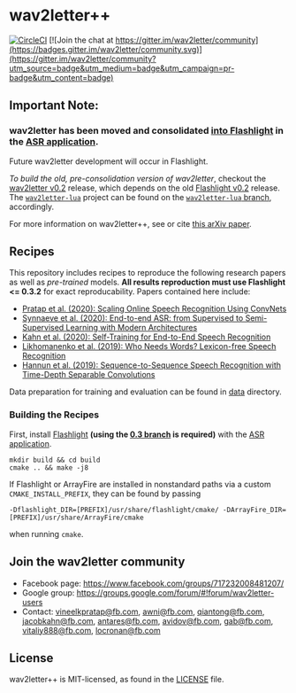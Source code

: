 # wav2letter++

[![CircleCI](https://circleci.com/gh/flashlight/wav2letter.svg?style=svg)](https://app.circleci.com/pipelines/github/flashlight/wav2letter)
[![Join the chat at https://gitter.im/wav2letter/community](https://badges.gitter.im/wav2letter/community.svg)](https://gitter.im/wav2letter/community?utm_source=badge&utm_medium=badge&utm_campaign=pr-badge&utm_content=badge)

## Important Note:
### wav2letter has been moved and consolidated [into Flashlight](https://github.com/flashlight/flashlight) in the [ASR application](https://github.com/flashlight/flashlight/tree/master/flashlight/app/asr).

Future wav2letter development will occur in Flashlight.

*To build the old, pre-consolidation version of wav2letter*, checkout the [wav2letter v0.2](https://github.com/flashlight/wav2letter/releases/tag/v0.2) release, which depends on the old [Flashlight v0.2](https://github.com/flashlight/flashlight/releases/tag/v0.2) release. The [`wav2letter-lua`](https://github.com/flashlight/wav2letter/tree/wav2letter-lua) project can be found on the [`wav2letter-lua` branch](https://github.com/flashlight/wav2letter/tree/wav2letter-lua), accordingly.

For more information on wav2letter++, see or cite [this arXiv paper](https://arxiv.org/abs/1812.07625).

## Recipes
This repository includes recipes to reproduce the following research papers as well as *pre-trained* models. **All results reproduction must use Flashlight <= 0.3.2** for exact reproducability. Papers contained here include:
- [Pratap et al. (2020): Scaling Online Speech Recognition Using ConvNets](recipes/streaming_convnets/)
- [Synnaeve et al. (2020): End-to-end ASR: from Supervised to Semi-Supervised Learning with Modern Architectures](recipes/sota/2019)
- [Kahn et al. (2020): Self-Training for End-to-End Speech Recognition](recipes/self_training)
- [Likhomanenko et al. (2019): Who Needs Words? Lexicon-free Speech Recognition](recipes/lexicon_free/)
- [Hannun et al. (2019): Sequence-to-Sequence Speech Recognition with Time-Depth Separable Convolutions](recipes/seq2seq_tds/)

Data preparation for training and evaluation can be found in [data](data) directory.

### Building the Recipes

First, install [Flashlight](https://github.com/flashlight/flashlight/tree/0.3) **(using the [0.3 branch](https://github.com/flashlight/flashlight/tree/0.3) is required)** with the [ASR application](https://github.com/flashlight/flashlight/tree/master/flashlight/app/asr).
```shell
mkdir build && cd build
cmake .. && make -j8
```
If Flashlight or ArrayFire are installed in nonstandard paths via a custom `CMAKE_INSTALL_PREFIX`, they can be found by passing
```shell
-Dflashlight_DIR=[PREFIX]/usr/share/flashlight/cmake/ -DArrayFire_DIR=[PREFIX]/usr/share/ArrayFire/cmake
```
when running `cmake`.

## Join the wav2letter community
* Facebook page: https://www.facebook.com/groups/717232008481207/
* Google group: https://groups.google.com/forum/#!forum/wav2letter-users
* Contact: vineelkpratap@fb.com, awni@fb.com, qiantong@fb.com, jacobkahn@fb.com, antares@fb.com, avidov@fb.com, gab@fb.com, vitaliy888@fb.com, locronan@fb.com

## License
wav2letter++ is MIT-licensed, as found in the [LICENSE](LICENSE) file.
